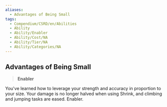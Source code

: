 ```yaml
---
aliases:
  - Advantages of Being Small
tags:
  - Compendium/CSRD/en/Abilities
  - Ability
  - Ability/Enabler
  - Ability/Cost/NA
  - Ability/Tier/NA
  - Ability/Categories/NA
---
```

    
      
## Advantages of Being Small      
>**Enabler**    
      
You've learned how to leverage your strength and accuracy in proportion to your size. Your damage is no longer halved when using Shrink, and climbing and jumping tasks are eased. Enabler.